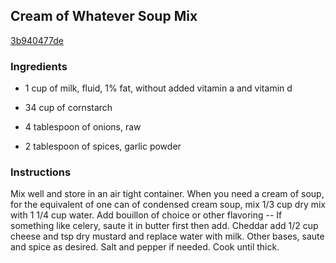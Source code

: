 ## Cream of Whatever Soup Mix

[3b940477de](http://www.food.com/recipe/cream-of-whatever-soup-mix-478600)

### Ingredients

 - 1 cup of milk, fluid, 1% fat, without added vitamin a and vitamin d

 - 34 cup of cornstarch

 - 4 tablespoon of onions, raw

 - 2 tablespoon of spices, garlic powder

### Instructions

Mix well and store in an air tight container. When you need a cream of soup, for the equivalent of one can of condensed cream soup, mix 1/3 cup dry mix with 1 1/4 cup water. Add bouillon of choice or other flavoring -- If something like celery, saute it in butter first then add. Cheddar add 1/2 cup cheese and tsp dry mustard and replace water with milk. Other bases, saute and spice as desired. Salt and pepper if needed. Cook until thick.